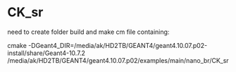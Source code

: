 # CK_sr

need to create folder build and make cm file containing:

cmake -DGeant4_DIR=/media/ak/HD2TB/GEANT4/geant4.10.07.p02-install/share/Geant4-10.7.2 /media/ak/HD2TB/GEANT4/geant4.10.07.p02/examples/main/nano_br/CK_sr
